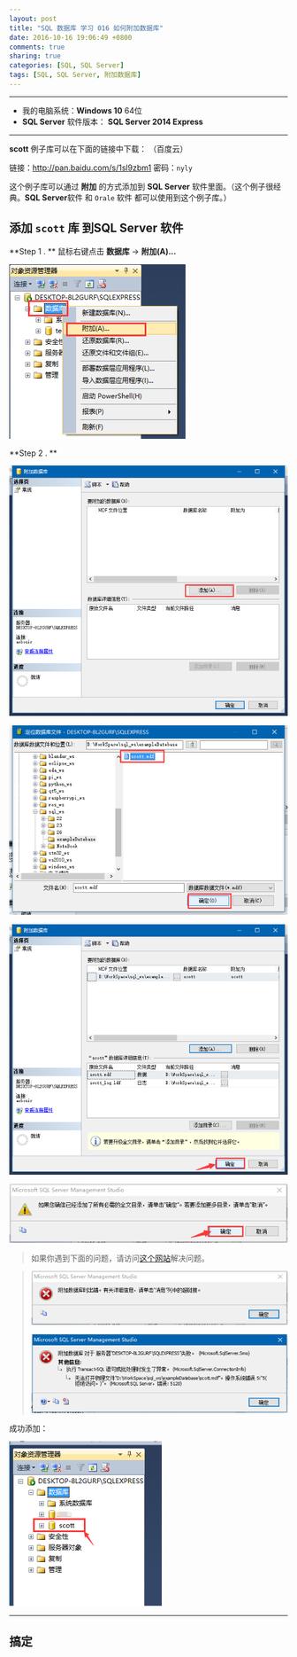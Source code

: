 ```yaml
---
layout: post
title: "SQL 数据库 学习 016 如何附加数据库"
date: 2016-10-16 19:06:49 +0800
comments: true
sharing: true
categories: [SQL, SQL Server]
tags: [SQL, SQL Server, 附加数据库]
---
```



---

* 我的电脑系统：**Windows  10** 64位
* **SQL Server** 软件版本： **SQL Server 2014 Express**

---

**scott** 例子库可以在下面的链接中下载：
（百度云）

链接：http://pan.baidu.com/s/1sl9zbm1 密码：`nyly`

这个例子库可以通过 **附加** 的方式添加到 **SQL Server** 软件里面。（这个例子很经典。**SQL Server**软件 和 `Orale` 软件 都可以使用到这个例子库。）

## 添加 `scott` 库 到**SQL Server** 软件

**Step 1 . ** 鼠标右键点击 **数据库** -> **附加(A)...**

![Alt text](/images/2016-10-16-SQL-Learning-016-how-to-attach-a-database/1476610765494.png)

**Step 2 . **  

![Alt text](/images/2016-10-16-SQL-Learning-016-how-to-attach-a-database/1476610825463.png)

![Alt text](/images/2016-10-16-SQL-Learning-016-how-to-attach-a-database/1476610863975.png)

![Alt text](/images/2016-10-16-SQL-Learning-016-how-to-attach-a-database/1476610918053.png)

![Alt text](/images/2016-10-16-SQL-Learning-016-how-to-attach-a-database/1476610933947.png)

> 如果你遇到下面的问题，请访问[这个网站](http://www.aobosir.com/blog/2016/10/16/SQL-Solve-problem-Microsoft-SQL-Server-error-5120/)解决问题。

> ![Alt text](/images/2016-10-16-SQL-Learning-016-how-to-attach-a-database/1476610946090.png)
> 
> ![Alt text](/images/2016-10-16-SQL-Learning-016-how-to-attach-a-database/1476612674466.png)


成功添加：

![Alt text](/images/2016-10-16-SQL-Learning-016-how-to-attach-a-database/1476615669199.png)


---

## 搞定



